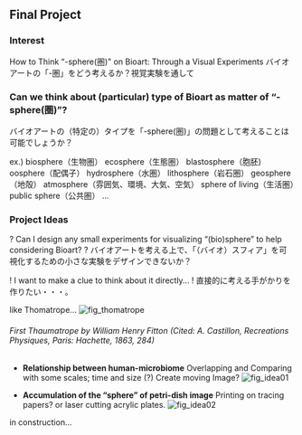 ## Final Project

### Interest
How to Think “-sphere(圏)" on Bioart: Through a Visual Experiments
バイオアートの「-圏」をどう考えるか？視覚実験を通して

### Can we think about (particular) type of Bioart as matter of “-sphere(圏)”?
バイオアートの（特定の）タイプを「-sphere(圏)」の問題として考えることは可能でしょうか？

  ex.)
	biosphere（生物圏） ecosphere（生態圏）
	blastosphere（胞胚)  oosphere（配偶子）
	hydrosphere（水圏） lithosphere（岩石圏）
	geosphere（地殻）  atmosphere（雰囲気、環境、大気、空気）
	sphere of living（生活圏）public sphere（公共圏）
	…

### Project Ideas
? Can I design any small experiments for visualizing “(bio)sphere” to help considering Bioart?
? バイオアートを考える上で、「（バイオ）スフィア」を可視化するための小さな実験をデザインできないか？

! I want to make a clue to think about it directly…
! 直接的に考える手がかりを作りたい・・・。

like Thomatrope...
![fig_thomatrope](https://user-images.githubusercontent.com/100834944/161601645-d5c3f156-054b-4695-bde0-6e6bf4fc6d82.png)
###### First Thaumatrope by William Henry Fitton (Cited: A. Castillon, *Recreations Physiques*, Paris: Hachette, 1863, 284)


- **Relationship between human-microbiome**
Overlapping and Comparing with some scales; time and size (?)
Create moving Image?
![fig_idea01](https://user-images.githubusercontent.com/100834944/161602290-66e9f515-9b48-4570-a85f-a5b22f4ce5f1.png)

* **Accumulation of the “sphere” of petri-dish image**
Printing on tracing papers? or laser cutting acrylic plates.
![fig_idea02](https://user-images.githubusercontent.com/100834944/161602449-a5c094d0-41ac-4648-ab9f-0d86f7b47547.jpg)


in construction...

